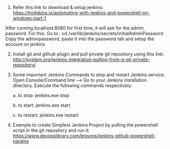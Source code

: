 1. Refer this link to download & setup jenkins:
  https://hodgkins.io/automating-with-jenkins-and-powershell-on-windows-part-1
  
  After running localhost:8080  for first time, it will ask for the admin password. For this:
  Go to : cd /var/lib/jenkins/secrets/initialAdminPassword  
  Copy the adminpassword, paste it into the password tab  and setup the account on jenkins 

2. Install git and github plugin and  pull private git repository using this link:
   http://jsystem.org/jenkins-integration-pulling-from-a-git-private-repository/
 
3.  Some important Jenkins Commands to stop and restart Jenkins service.
       Open Console/Command line --> Go to your Jenkins installation directory. Execute the following commands respectively:

       a. to stop:
         jenkins.exe stop

       b. to start:
         jenkins.exe start

       c. to restart:
         jenkins.exe restart
    

4. Example to create Simplest Jenkins Project by pulling the powershell script in the git repository and run it:
   https://www.devopslibrary.com/lessons/jenkins-github-powershell-params